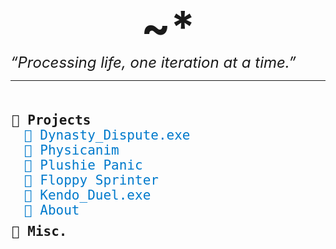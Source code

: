 # [~\*](About)
<p style="font-size:5em; font-weight:bold; text-align:center; margin:0;">~*</p>
<span style="font-size:x-large; font-style:italic;">“Processing life, one iteration at a time.”</span>
<hr><br>
<div id="file-explorer"><div class="folder">
	    <span class="folder-name">📁 Projects</span><div class="folder-content" style="display:block;">
	      <a href="Dynasty_Dispute/client/index.html" target="_blank">📄 Dynasty_Dispute.exe</a><br>
	      <a href="Projects/Physicanim">📄 Physicanim</a><br>
	      <a href="Projects/Plushie_Panic">📄 Plushie Panic</a><br>
	      <a href="Projects/Floppy_Sprinter">📄 Floppy Sprinter</a><br>
	      <a href="https://apkcombo.com/kendo-duel/com.Graphluid.KendoDuel/" target="_blank">📄 Kendo_Duel.exe</a><br>
	      <a href="About">📄 About</a><!--br--></div></div><div class="folder" onclick="toggleFolder(this)">
	    📁 <span class="folder-name">Misc.</span><div class="folder-content">
	      <a href="wip/ASCII_Dump">📄 ASCII_Dump.md</a><br>
	      <a href="Guides/Custom_Blogger">📄 Custom Blogger Guide</a><br>
	      <a href="Projects/MMORPSG">📄 MMORPSG~*</a><br>
	      <a href="Guides/Physicanim_Tutorial">📄 .Physicanim_Tutorial</a><br>
	      <a href=".">❌ .Concepts</a><br>
	      <a href=".">❌ .Shop</a>
	    </div>
	  </div>
</div>


<style>
	#file-explorer {
	  max-width: 500px;
	  margin: 20px auto;
	
	  font-family: monospace;
	  font-size:1.5em;
	  /*white-space: pre;*/
	}
	.folder {
	  margin-bottom: 10px;
	  cursor: pointer;
	  user-select: none;
	}
	.folder-name {
	  font-weight: bold;
	}
	.folder-content {
	  display: none;
	  margin-left: 20px;
	}
	.folder.open .folder-content {
	  display: block;
	}
	a {
	  text-decoration: none;
	  color: #007acc;
	}
	a:hover {
	  text-decoration: underline;
	}

	h1:first-of-type {
display:none;
}
</style>
<script>
	function toggleFolder(element) {
	  element.classList.toggle('open');
	}
</script>

<!--center> <h1 style="margin: 0 !important; border-bottom: none; padding: 0;"><a href="About" style="color: inherit;">~*</a></h1> <h2 id="processing-life-one-iteration-at-a-time" style="margin: 0;"><em>“Processing Life. One Iteration at a Time.”</em></h2</center>
<div class="folder" onclick="toggleFolder(this)">-->
